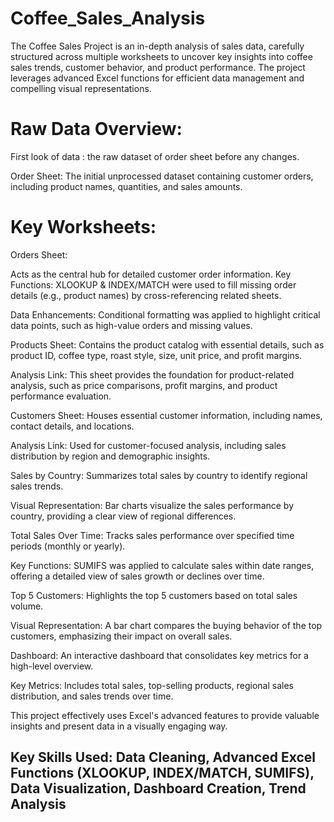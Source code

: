 # Coffee_Sales_Analysis
The Coffee Sales Project is an in-depth analysis of sales data, carefully structured across multiple worksheets to uncover key insights into coffee sales trends, customer behavior, and product performance. The project leverages advanced Excel functions for efficient data management and compelling visual representations.

# Raw Data Overview:
First look of data : the raw dataset of order sheet before any changes.

Order Sheet: The initial unprocessed dataset containing customer orders, including product names, quantities, and sales amounts.

# Key Worksheets:
Orders Sheet:

Acts as the central hub for detailed customer order information.
Key Functions: XLOOKUP & INDEX/MATCH were used to fill missing order details (e.g., product names) by cross-referencing related sheets.

Data Enhancements: Conditional formatting was applied to highlight critical data points, such as high-value orders and missing values.

Products Sheet: Contains the product catalog with essential details, such as product ID, coffee type, roast style, size, unit price, and profit margins.

Analysis Link: This sheet provides the foundation for product-related analysis, such as price comparisons, profit margins, and product performance evaluation.

Customers Sheet: Houses essential customer information, including names, contact details, and locations.

Analysis Link: Used for customer-focused analysis, including sales distribution by region and demographic insights.

Sales by Country: Summarizes total sales by country to identify regional sales trends.

Visual Representation: Bar charts visualize the sales performance by country, providing a clear view of regional differences.

Total Sales Over Time: Tracks sales performance over specified time periods (monthly or yearly).

Key Functions: SUMIFS was applied to calculate sales within date ranges, offering a detailed view of sales growth or declines over time.

Top 5 Customers: Highlights the top 5 customers based on total sales volume.

Visual Representation: A bar chart compares the buying behavior of the top customers, emphasizing their impact on overall sales.

Dashboard: An interactive dashboard that consolidates key metrics for a high-level overview.

Key Metrics: Includes total sales, top-selling products, regional sales distribution, and sales trends over time.

This project effectively uses Excel's advanced features to provide valuable insights and present data in a visually engaging way.

## Key Skills Used: Data Cleaning, Advanced Excel Functions (XLOOKUP, INDEX/MATCH, SUMIFS), Data Visualization, Dashboard Creation, Trend Analysis

